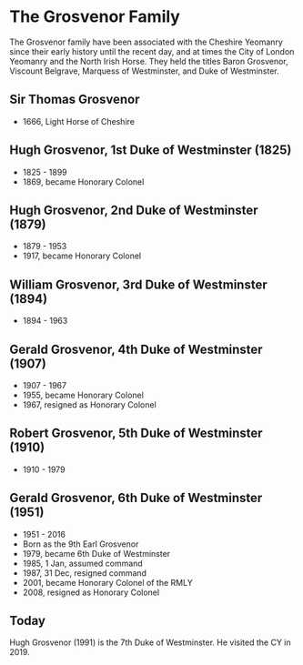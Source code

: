 # The Grosvenor Family

The Grosvenor family have been associated with the Cheshire Yeomanry since their early history until the recent day, and at times the City of London Yeomanry and the North Irish Horse. They held the titles Baron Grosvenor, Viscount Belgrave, Marquess of Westminster, and Duke of Westminster.

## Sir Thomas Grosvenor

* 1666, Light Horse of Cheshire

## Hugh Grosvenor, 1st Duke of Westminster (1825)

* 1825 - 1899
* 1869, became Honorary Colonel

## Hugh Grosvenor, 2nd Duke of Westminster (1879)

* 1879 - 1953
* 1917, became Honorary Colonel

## William Grosvenor, 3rd Duke of Westminster (1894)

* 1894 - 1963

## Gerald Grosvenor, 4th Duke of Westminster (1907)

* 1907 - 1967
* 1955, became Honorary Colonel
* 1967, resigned as Honorary Colonel

## Robert Grosvenor, 5th Duke of Westminster (1910)

* 1910 - 1979

## Gerald Grosvenor, 6th Duke of Westminster (1951)

* 1951 - 2016
* Born as the 9th Earl Grosvenor
* 1979, became 6th Duke of Westminster
* 1985, 1 Jan, assumed command
* 1987, 31 Dec, resigned command
* 2001, became Honorary Colonel of the RMLY
* 2008, resigned as Honorary Colonel

## Today

Hugh Grosvenor (1991) is the 7th Duke of Westminster. He visited the CY in 2019.
